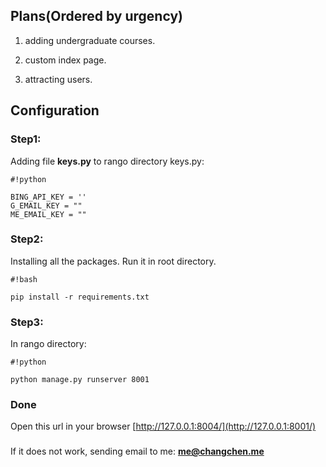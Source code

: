 ## Plans(Ordered by urgency) ##
1. adding undergraduate courses. 
 
2. custom index page.
3. attracting users.


## Configuration ##
### Step1: ###
Adding file **keys.py** to rango directory
keys.py:   
```
#!python

BING_API_KEY = ''
G_EMAIL_KEY = ""
ME_EMAIL_KEY = ""
```

### Step2: ###
Installing all the packages. 
Run it in root directory.
```
#!bash

pip install -r requirements.txt
```

### Step3: ###

In rango directory:   

```
#!python

python manage.py runserver 8001
```

### Done ###
Open this url in your browser
[http://127.0.0.1:8004/](http://127.0.0.1:8001/)

###  ###
###  ###
If it does not work, sending email to me:
**me@changchen.me**